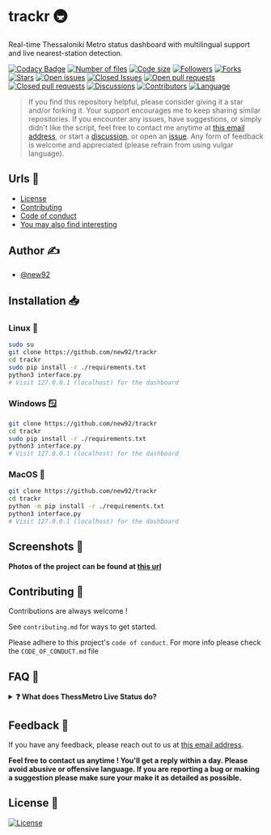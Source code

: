 # trackr 🚇

Real-time Thessaloniki Metro status dashboard with multilingual support and live nearest-station detection.

[![Codacy Badge](https://app.codacy.com/project/badge/Grade/9864f7f507804c81975576919a4a684a?logo=codacy&style=for-the-badge)](https://app.codacy.com/gh/new92/trackr/dashboard?logo=codacy&style=for-the-badge) [![Number of files](https://img.shields.io/github/directory-file-count/new92/trackr?style=for-the-badge)](https://img.shields.io/github/directory-file-count/new92/trackr) [![Code size](https://img.shields.io/github/languages/code-size/new92/trackr?style=for-the-badge)](https://img.shields.io/github/languages/code-size/new92/trackr) [![Followers](https://img.shields.io/github/followers/new92?style=for-the-badge)](https://img.shields.io/github/followers/new92) [![Forks](https://img.shields.io/github/forks/new92/trackr?style=for-the-badge)](https://img.shields.io/github/forks/new92/trackr) [![Stars](https://img.shields.io/github/stars/new92/trackr?style=for-the-badge)](https://img.shields.io/github/stars/new92/trackr) [![Open issues](https://img.shields.io/github/issues-raw/new92/trackr?style=for-the-badge)](https://img.shields.io/github/issues-raw/new92/trackr) [![Closed Issues](https://img.shields.io/github/issues-closed-raw/new92/trackr?style=for-the-badge)](https://img.shields.io/github/issues-closed-raw/new92/trackr) [![Open pull requests](https://img.shields.io/github/issues-pr-raw/new92/trackr?style=for-the-badge)](https://img.shields.io/github/issues-pr-raw/new92/trackr) [![Closed pull requests](https://img.shields.io/github/issues-pr-closed-raw/new92/trackr?style=for-the-badge)](https://img.shields.io/github/issues-pr-closed-raw/new92/trackr) [![Discussions](https://img.shields.io/github/discussions/new92/trackr?style=for-the-badge)](https://img.shields.io/github/discussions/new92/trackr) [![Contributors](https://img.shields.io/github/contributors/new92/trackr?style=for-the-badge)](https://img.shields.io/github/contributors/new92/trackr) [![Language](https://img.shields.io/github/languages/top/new92/trackr?style=for-the-badge)](https://img.shields.io/github/languages/top/new92/trackr?style=for-the-badge)

> If you find this repository helpful, please consider giving it a star and/or forking it. Your support encourages me to keep sharing similar repositories. If you encounter any issues, have suggestions, or simply didn't like the script, feel free to contact me anytime at <a href='mailto:new92github@gmail.com'>this email address</a>, or start a <a href="https://github.com/new92/trackr/discussions">discussion</a>, or open an <a href="https://github.com/new92/trackr/issues">issue</a>. Any form of feedback is welcome and appreciated (please refrain from using vulgar language).


## Urls 🔗

 - [License](https://github.com/new92/trackr/blob/main/LICENSE.md)
 - [Contributing](https://github.com/new92/trackr/blob/main/CONTRIBUTING.md)
 - [Code of conduct](https://github.com/new92/trackr/blob/main/CODE_OF_CONDUCT.md)
 - [You may also find interesting](https://github.com/new92?tab=repositories)

## Author ✍️

- [@new92](https://www.github.com/new92)

## Installation 📥

### Linux 🐧

```bash
sudo su
git clone https://github.com/new92/trackr
cd trackr
sudo pip install -r ./requirements.txt
python3 interface.py
# Visit 127.0.0.1 (localhost) for the dashboard
```

### Windows 🪟

```bash
git clone https://github.com/new92/trackr
cd trackr
sudo pip install -r ./requirements.txt
python3 interface.py
# Visit 127.0.0.1 (localhost) for the dashboard
```

### MacOS 🍎

```bash
git clone https://github.com/new92/trackr
cd trackr
python -m pip install -r ./requirements.txt
python3 interface.py
# Visit 127.0.0.1 (localhost) for the dashboard
```

## Screenshots 📸

**Photos of the project can be found at <a href="https://github.com/new92/IGFI/tree/main/photos">this url</a>**

## Contributing 🤝

Contributions are always welcome !

See `contributing.md` for ways to get started.

Please adhere to this project's `code of conduct`.
For more info please check the `CODE_OF_CONDUCT.md` file

## FAQ 🤔

<details> <summary><b>❓ What does ThessMetro Live Status do?</b></summary>

ThessMetro Live Status is a simple web interface that displays the real-time operational status of the Thessaloniki Metro.
It shows:

🚇 Which stations are currently open or closed

🛗 The status of elevators in each station

📍 The nearest metro station to your location (if geolocation is enabled)

The data updates dynamically and uses clear color indicators:
🟢 for working / operational and 🔴 for not working / out of service.
</details>

## Feedback 💭

If you have any feedback, please reach out to us at <a href="mailto:new92github@gmail.com">this email address</a>.

**Feel free to contact us anytime ! You'll get a reply within a day. Please avoid abusive or offensive language.
If you are reporting a bug or making a suggestion please make sure your make it as detailed as possible.**

## License 📜

[![License](https://img.shields.io/github/license/new92/trackr?style=for-the-badge)](https://github.com/new92/trackr/blob/main/LICENSE.md)
